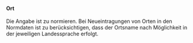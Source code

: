 #### Ort
Die Angabe ist zu normieren. Bei Neueintragungen von Orten in den Normdaten ist zu berücksichtigen, dass der Ortsname nach Möglichkeit in der jeweiligen Landessprache erfolgt.